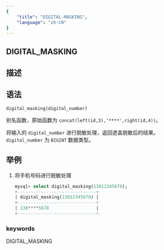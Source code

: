 ```yaml
---
{
    "title": "DIGITAL-MASKING",
    "language": "zh-CN"
}
---
```


## DIGITAL_MASKING

## 描述

## 语法

```
digital_masking(digital_number)
```

别名函数，原始函数为 `concat(left(id,3),'****',right(id,4))`。

将输入的 `digital_number` 进行脱敏处理，返回遮盖脱敏后的结果。`digital_number` 为 `BIGINT` 数据类型。

## 举例

1. 将手机号码进行脱敏处理

    ```sql
    mysql> select digital_masking(13812345678);
    +------------------------------+
    | digital_masking(13812345678) |
    +------------------------------+
    | 138****5678                  |
    +------------------------------+
    ```

### keywords

DIGITAL_MASKING
